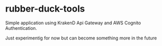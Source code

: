# rubber-duck-tools

Simple application using KrakenD Api Gateway and AWS Cognito Authentication.

Just experimentig for now but can become something more in the future

